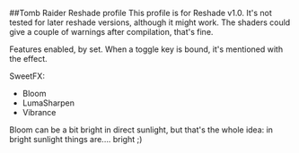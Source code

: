##Tomb Raider Reshade profile
This profile is for Reshade v1.0. It's not tested for later reshade versions, although it might work.
The shaders could give a couple of warnings after compilation, that's fine. 

Features enabled, by set. When a toggle key is bound, it's mentioned with the effect.

SweetFX:
* Bloom
* LumaSharpen
* Vibrance

Bloom can be a bit bright in direct sunlight, but that's the whole idea: in bright sunlight things
are.... bright ;)

